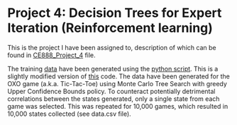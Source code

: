 # Project 4: Decision Trees for Expert Iteration (Reinforcement learning)
This is the project I have been assigned to, description of which can be found in [CE888_Project_4](CE888_Project_4.pdf) file.

The training [data](data.csv) have been generated using the [python script](UCT.py). This is a slightly modified version of [this](http://mcts.ai/code/python.html) code. The data have been generated for the OXO game (a.k.a. Tic-Tac-Toe) using Monte Carlo Tree Search with greedy Upper Confidence Bounds policy. To counteract potentially detrimental correlations between the states generated, only a single state from each game was selected. This was repeated for 10,000 games, which resulted in 10,000 states collected (see data.csv file).
